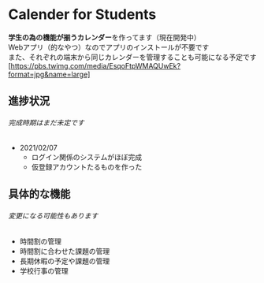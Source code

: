 # Calender for Students
**学生の為の機能が揃うカレンダー**を作ってます（現在開発中）<br />
Webアプリ（的なやつ）なのでアプリのインストールが不要です<br />
また、それぞれの端末から同じカレンダーを管理することも可能になる予定です
[https://pbs.twimg.com/media/EsqoFtpWMAQUwEk?format=jpg&name=large]

## 進捗状況
###### 完成時期はまだ未定です
* 2021/02/07
  * ログイン関係のシステムがほぼ完成
  * 仮登録アカウントたるものを作った

## 具体的な機能
###### 変更になる可能性もあります
* 時間割の管理
* 時間割に合わせた課題の管理
* 長期休暇の予定や課題の管理
* 学校行事の管理
